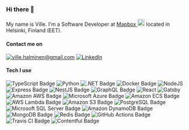 ### Hi there 👋

My name is Ville. I'm a Software Developer at [Mapbox <img src="https://github.com/v-hal/v-hal/assets/1327481/268fdfec-daf9-4191-9f24-78a554154867" height="20px" />](https://www.mapbox.com/)  located in Helsinki, Finland (EET).

#### Contact me on 

[![ville.halminen@gmail.com](https://img.shields.io/badge/ville.halminen@gmail.com-D14836?style=for-the-badge&logo=gmail&logoColor=white)](mailto:ville.halminen@gmail.com)
[![LinkedIn](https://img.shields.io/badge/linkedin-%230077B5.svg?style=for-the-badge&logo=linkedin&logoColor=white)](https://www.linkedin.com/in/villehalminen/) 

#### Tech I use
![TypeScript Badge](https://img.shields.io/badge/TypeScript-232F3E?logo=typescript&logoColor=fff&style=for-the-badge)
![Python](https://img.shields.io/badge/python-232F3E?style=for-the-badge&logo=python&logoColor=white)
![.NET Badge](https://img.shields.io/badge/.NET-232F3E?logo=dotnet&logoColor=fff&style=for-the-badge)
![Docker Badge](https://img.shields.io/badge/Docker-232F3E?logo=docker&logoColor=fff&style=for-the-badge)
![NodeJS](https://img.shields.io/badge/node.js-232F3E?style=for-the-badge&logo=node.js&logoColor=white)
![Express Badge](https://img.shields.io/badge/Express-232F3E?logo=express&logoColor=fff&style=for-the-badge)
![NestJS Badge](https://img.shields.io/badge/NestJS-232F3E?logo=nestjs&logoColor=fff&style=for-the-badge)
![GraphQL Badge](https://img.shields.io/badge/GraphQL-232F3E?logo=graphql&logoColor=fff&style=for-the-badge)
![React](https://img.shields.io/badge/react-232F3E.svg?style=for-the-badge&logo=react&logoColor=white)
![Gatsby](https://img.shields.io/badge/Gatsby-232F3E.svg?style=for-the-badge&logo=gatsby&logoColor=white)
![Amazon AWS Badge](https://img.shields.io/badge/Amazon%20AWS-232F3E?logo=amazonaws&logoColor=fff&style=for-the-badge)
![Microsoft Azure Badge](https://img.shields.io/badge/Microsoft%20Azure-232F3E?logo=microsoftazure&logoColor=fff&style=for-the-badge)
![Amazon ECS Badge](https://img.shields.io/badge/Amazon%20ECS-232F3E?logo=amazonecs&logoColor=fff&style=for-the-badge)
![AWS Lambda Badge](https://img.shields.io/badge/AWS%20Lambda-232F3E?logo=awslambda&logoColor=fff&style=for-the-badge)
![Amazon S3 Badge](https://img.shields.io/badge/Amazon%20S3-232F3E?logo=amazons3&logoColor=fff&style=for-the-badge)
![PostgreSQL Badge](https://img.shields.io/badge/PostgreSQL-232F3E?logo=postgresql&logoColor=fff&style=for-the-badge)
![Microsoft SQL Server Badge](https://img.shields.io/badge/Microsoft%20SQL%20Server-232F3E?logo=microsoftsqlserver&logoColor=fff&style=for-the-badge)
![Amazon DynamoDB Badge](https://img.shields.io/badge/Amazon%20DynamoDB-232F3E?logo=amazondynamodb&logoColor=fff&style=for-the-badge)
![MongoDB Badge](https://img.shields.io/badge/MongoDB-232F3E?logo=mongodb&logoColor=fff&style=for-the-badge)
![Redis Badge](https://img.shields.io/badge/Redis-232F3E?logo=redis&logoColor=fff&style=for-the-badge)
![GitHub Actions Badge](https://img.shields.io/badge/GitHub%20Actions-232F3E?logo=githubactions&logoColor=fff&style=for-the-badge)
![Travis CI Badge](https://img.shields.io/badge/Travis%20CI-232F3E?logo=travisci&logoColor=fff&style=for-the-badge)
![Contentful Badge](https://img.shields.io/badge/Contentful-232F3E?logo=contentful&logoColor=fff&style=for-the-badge)

